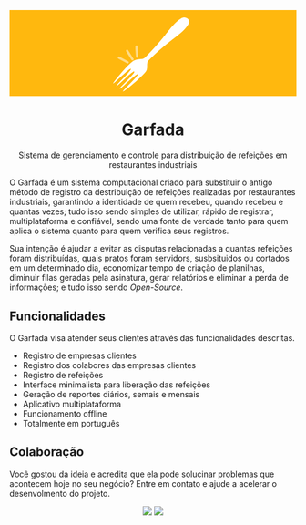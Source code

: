 ![garfada's banner](https://github.com/garfada/documentation/raw/main/media/garfada_banner.png)

<div align="center">
    <h1>Garfada</h1>
    <p>Sistema de gerenciamento e controle para distribuição de refeições em restaurantes industriais</p>
</div>

O Garfada é um sistema computacional criado para substituir o antigo método de registro da destribuição de refeições realizadas por restaurantes industriais, garantindo a identidade de quem recebeu, quando recebeu e quantas vezes; tudo isso sendo simples de utilizar, rápido de registrar, multiplataforma e confiável, sendo uma fonte de verdade tanto para quem aplica o sistema quanto para quem verifica seus registros.

Sua intenção é ajudar a evitar as disputas relacionadas a quantas refeições foram distribuídas, quais pratos foram servidors, susbsituidos ou cortados em um determinado dia, economizar tempo de criação de planilhas, diminuir filas geradas pela asinatura, gerar relatórios e eliminar a perda de informações; e tudo isso sendo *Open-Source*.

## Funcionalidades

O Garfada visa atender seus clientes através das funcionalidades descritas.

- Registro de empresas clientes
- Registro dos colabores das empresas clientes
- Registro de refeições
- Interface minimalista para liberação das refeições
- Geração de reportes diários, semais e mensais
- Aplicativo multiplataforma
- Funcionamento offline
- Totalmente em português

## Colaboração

Você gostou da ideia e acredita que ela pode solucinar problemas que acontecem hoje no seu negócio? Entre em contato e ajude a acelerar o desenvolmento do projeto.

<div align="center">
    <a href="mailto:contato@henrybarreto.dev"><img width="80" src="https://user-images.githubusercontent.com/23109089/195734874-1ec43865-b603-481f-ada8-f79883ee2c50.png"></a>
    <a href="https://discord.gg/chAWNQuM"><img  width="80" src="https://user-images.githubusercontent.com/23109089/195735065-d7c2f909-f2e0-4d56-aa86-03713ce8be90.png"></a>
</div>
